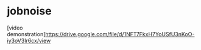 # jobnoise

[video demonstration]https://drive.google.com/file/d/1NFT7FkxH7YoUSfU3nKoO-iy3oV3Ir6cx/view
